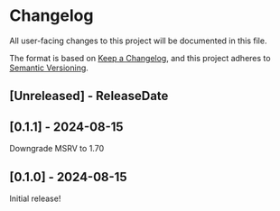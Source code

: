 # Changelog

All user-facing changes to this project will be documented in this file.

The format is based on [Keep a Changelog](https://keepachangelog.com/en/1.1.0/), and this project adheres to [Semantic Versioning](https://semver.org/spec/v2.0.0.html).

## [Unreleased] - ReleaseDate

## [0.1.1] - 2024-08-15

Downgrade MSRV to 1.70

## [0.1.0] - 2024-08-15

Initial release!
